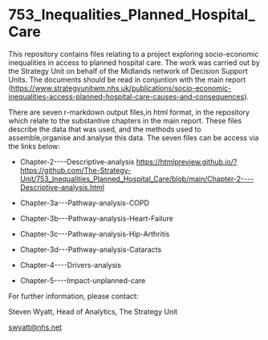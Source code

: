 # 753_Inequalities_Planned_Hospital_Care

This repository contains files relating to a project exploring socio-economic inequalities in access to planned hospital care.  The work was carried out by the Strategy Unit on behalf of the Midlands network of Decision Support Units.  The documents should be read in conjuntion with the main report (https://www.strategyunitwm.nhs.uk/publications/socio-economic-inequalities-access-planned-hospital-care-causes-and-consequences).

There are seven r-markdown output files,in html format, in the repository which relate to the substantive chapters in the main report. These files describe the data that was used, and the methods used to assemble,organise and analyse this data.  The seven files can be access via the links below:

- Chapter-2----Descriptive-analysis
https://htmlpreview.github.io/?https://github.com/The-Strategy-Unit/753_Inequalities_Planned_Hospital_Care/blob/main/Chapter-2----Descriptive-analysis.html 

- Chapter-3a---Pathway-analysis-COPD
- Chapter-3b---Pathway-analysis-Heart-Failure
- Chapter-3c---Pathway-analysis-Hip-Arthritis
- Chapter-3d---Pathway-analysis-Cataracts
- Chapter-4----Drivers-analysis
- Chapter-5----Impact-unplanned-care





For further information, please contact:

Steven Wyatt,
Head of Analytics,
The Strategy Unit

swyatt@nhs.net
